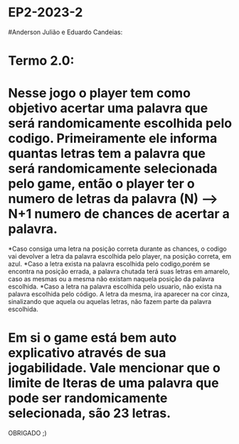 # EP2-2023-2

#Anderson Julião e Eduardo Candeias:

# Termo 2.0: 
# Nesse jogo o player tem como objetivo acertar uma palavra que será randomicamente escolhida pelo codigo. Primeiramente ele informa quantas letras tem a palavra que será randomicamente selecionada pelo game, então o player ter o numero de letras da palavra (N) --> N+1 numero de chances de acertar a palavra. 
*Caso consiga uma letra na posição correta durante as chances, o codigo vai devolver a letra da palavra escolhida pelo player, na posição correta, em azul. 
*Caso a letra exista na palavra escolhida pelo codigo,porém se encontra na posição errada, a palavra chutada terá suas letras em amarelo, caso as mesmas ou a mesma não existam naquela posição da palavra escolhida.
*Caso a letra na palavra escolhida pelo usuario, não exista na palavra escolhida pelo código. A letra da mesma, ira aparecer na cor cinza, sinalizando que aquela ou aquelas letras, não fazem parte da palavra escolhida.

# Em si o game está bem auto explicativo através de sua jogabilidade. Vale mencionar que o limite de lteras de uma palavra que pode ser randomicamente selecionada, são 23 letras.

OBRIGADO ;)